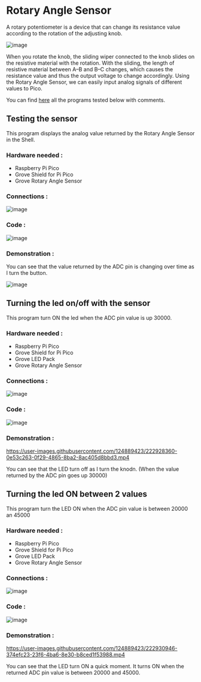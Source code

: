 # Rotary Angle Sensor 

A rotary potentiometer is a device that can change its resistance value according to the rotation of the adjusting knob.

![image](https://user-images.githubusercontent.com/124889423/222922284-c89e0ae9-6b17-4952-8fdd-5dc14c489392.png)

When you rotate the knob, the sliding wiper connected to the knob slides on the resistive material with the rotation. With the sliding, the length of resistive material between A–B and B–C changes, which causes the resistance value and thus the output voltage to change accordingly. Using the Rotary Angle Sensor, we can easily input analog signals of different values to Pico.

You can find [here](RotaryAngleSensor.py) all the programs tested below with comments.


## Testing the sensor 

This program displays the analog value returned by the Rotary Angle Sensor in the Shell.

### Hardware needed :                   

- Raspberry Pi Pico
- Grove Shield for Pi Pico
- Grove Rotary Angle Sensor         

### Connections :

![image](https://user-images.githubusercontent.com/124889423/222924777-b985393d-ca51-4580-b392-2447907eddc6.png)

### Code :

![image](https://user-images.githubusercontent.com/124889423/222926257-13a0c216-ac67-4e5d-b1b7-8381b8482426.png)

### Demonstration :

You can see that the value returned by the ADC pin is changing over time as I turn the button. 

![image](https://user-images.githubusercontent.com/124889423/222926666-7c6f0ef9-7e4d-47a1-ad1a-03980d62feb6.png)



## Turning the led on/off with the sensor

This program turn ON the led when the ADC pin value is up 30000.

### Hardware needed : 

- Raspberry Pi Pico
- Grove Shield for Pi Pico
- Grove LED Pack
- Grove Rotary Angle Sensor 

### Connections :

![image](https://user-images.githubusercontent.com/124889423/222927549-ccd5b85c-ab77-4f2b-97ca-2e8c23392474.png)

### Code : 

![image](https://user-images.githubusercontent.com/124889423/222927698-163d48fe-a7cf-4a1b-8931-917607508984.png)

### Demonstration : 

https://user-images.githubusercontent.com/124889423/222928360-0e53c263-0f29-4865-8ba2-8ac405d8bbd3.mp4

You can see that the LED turn off as I turn the knodn. (When the value returned by the ADC pin goes up 30000)




## Turning the led ON between 2 values

This program turn the LED ON when the ADC pin value is between 20000 an 45000

### Hardware needed : 

- Raspberry Pi Pico
- Grove Shield for Pi Pico
- Grove LED Pack
- Grove Rotary Angle Sensor 

### Connections :

![image](https://user-images.githubusercontent.com/124889423/222927549-ccd5b85c-ab77-4f2b-97ca-2e8c23392474.png)

### Code : 

![image](https://user-images.githubusercontent.com/124889423/222929980-a1574a82-1b4b-43c2-8f16-dd6510a4eaf6.png)


### Demonstration : 

https://user-images.githubusercontent.com/124889423/222930946-374efc23-23f6-4ba6-8e30-b8ced1f53988.mp4

You can see that the LED turn ON a quick moment. It turns ON when the returned ADC pin value is between 20000 and 45000. 
